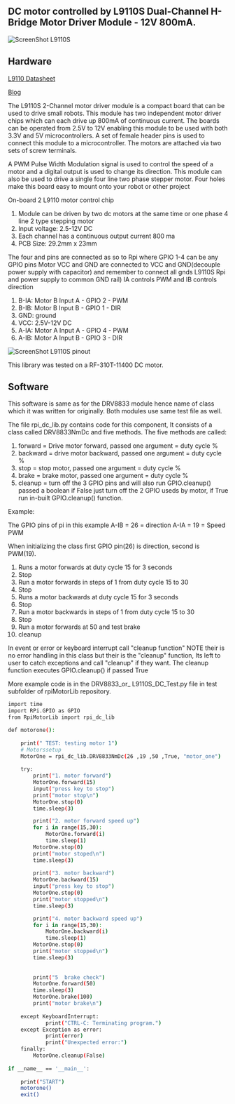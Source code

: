 DC motor controlled by L9110S Dual-Channel H-Bridge Motor Driver Module - 12V 800mA.
-------------------------------------------------

![ScreenShot L9110S ](https://github.com/gavinlyonsrepo/RpiMotorLib/blob/master/extra/images/L9110S.jpg)


Hardware
--------------------------------------------

[L9110 Datasheet](https://www.elecrow.com/download/datasheet-l9110.pdf)

[Blog](http://www.bajdi.com/l9110-h-bridge-module/)

The L9110S 2-Channel motor driver module is a compact board that can be used
to drive small robots. This module has two independent motor driver chips which can
each drive up 800mA of continuous current. The boards can be operated from 2.5V to
12V enabling this module to be used with both 3.3V and 5V microcontrollers.
A set of female header pins is used to connect this module to a microcontroller.
The motors are attached via two sets of screw terminals.

A PWM Pulse Width Modulation signal is used to control the speed of a motor
and a digital output is used to change its direction. This module can also be used to 
drive a single four line two phase stepper motor. Four holes make this board easy to
mount onto your robot or other project

On-board 2 L9110 motor control chip
1. Module can be driven by two dc motors at the same time or one phase 4 line 2
type stepping motor
2. Input voltage: 2.5-12V DC
3. Each channel has a continuous output current 800 ma
4. PCB Size: 29.2mm x 23mm

The four and pins are connected as so to Rpi where GPIO 1-4 can be any GPIO pins
Motor VCC and GND are connected to VCC and GND(decouple power supply with capacitor)
and remember to connect all gnds L9110S Rpi and power supply to common GND rail) 
IA controls PWM and IB controls direction

1. B-IA: Motor B Input A - GPIO 2 - PWM
2. B-IB: Motor B Input B - GPIO 1 - DIR
3. GND: ground
4. VCC: 2.5V-12V DC
5. A-IA: Motor A Input A - GPIO 4 - PWM
6. A-IB: Motor A Input B - GPIO 3 - DIR

![ScreenShot L9110S  pinout](https://github.com/gavinlyonsrepo/RpiMotorLib/blob/master/extra/images/L9110Spinout.jpg)


This library was tested on a RF-310T-11400 DC motor.


Software
-------------------------------------------
This software is same as for the DRV8833 module hence name of class
which it was written for originally.
Both modules use same test file as well. 

The file rpi_dc_lib.py contains code for this component,
It consists of a class called DRV8833NmDc and five methods.
The five methods are called: 
1. forward = Drive motor forward,  passed one argument = duty cycle %
2. backward = drive motor backward,  passed one argument = duty cycle %
3. stop = stop motor, passed one argument = duty cycle %
4. brake = brake motor,  passed one argument = duty cycle %
5. cleanup = turn off the 3 GPIO pins and will also run GPIO.cleanup() 
passed a boolean if False just turn off the 2 GPIO useds by motor,
if True run in-built GPIO.cleanup() function.

Example: 

The GPIO pins of pi in this example
A-IB = 26 = direction
A-IA = 19 = Speed PWM

When initializing the class first GPIO pin(26) is direction, second is PWM(19).

1. Runs a motor forwards at duty cycle 15 for 3 seconds 
2. Stop
3. Run a motor forwards in steps of 1 from duty cycle 15 to 30
4. Stop
5. Runs a motor backwards at duty cycle 15 for 3 seconds 
6. Stop
7. Run a motor backwards in steps of 1 from duty cycle 15 to 30
8. Stop
9. Run a motor forwards at 50 and test brake
10. cleanup

In event or error or keyboard interrupt call "cleanup function"
NOTE their is no error handling in this class but their is the "cleanup" 
function, Its left to user to catch exceptions and call "cleanup" if they 
want. The cleanup function executes GPIO.cleanup() if passed True

More example code is in the DRV8833_or_ L9110S_DC_Test.py file 
in test subfolder of rpiMotorLib repository.

```sh
import time 
import RPi.GPIO as GPIO
from RpiMotorLib import rpi_dc_lib 

def motorone():
    
    print(" TEST: testing motor 1") 
    # Motorssetup
    MotorOne = rpi_dc_lib.DRV8833NmDc(26 ,19 ,50 ,True, "motor_one")
    
    try:
        print("1. motor forward")
        MotorOne.forward(15)
        input("press key to stop") 
        print("motor stop\n")
        MotorOne.stop(0)
        time.sleep(3)

        print("2. motor forward speed up")
        for i in range(15,30):
            MotorOne.forward(i)
            time.sleep(1)
        MotorOne.stop(0)
        print("motor stoped\n")
        time.sleep(3)
        
        print("3. motor backward")
        MotorOne.backward(15)
        input("press key to stop") 
        MotorOne.stop(0)
        print("motor stopped\n")
        time.sleep(3)

        print("4. motor backward speed up")
        for i in range(15,30):
            MotorOne.backward(i)
            time.sleep(1)
        MotorOne.stop(0)
        print("motor stopped\n")
        time.sleep(3)
      
      
        print("5  brake check")
        MotorOne.forward(50)
        time.sleep(3)
        MotorOne.brake(100)
        print("motor brake\n")
        
    except KeyboardInterrupt:
            print("CTRL-C: Terminating program.")
    except Exception as error:
            print(error)
            print("Unexpected error:")
    finally:
        MotorOne.cleanup(False)
        
if __name__ == '__main__':
   
    print("START")
    motorone()
    exit()
    
```
